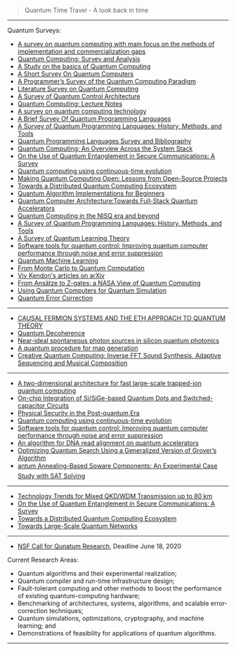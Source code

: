 
> Quantum Time Travel - A look back in time

------------------------

Quantum Surveys:

- [A survey on quantum computing with main focus on the methods of implementation and commercialization gaps](https://ieeexplore.ieee.org/document/7476130)
- [Quantum Computing: Survey and Analysis](https://link.springer.com/article/10.1007/s10559-019-00107-w)
- [A Study on the basics of Quantum Computing](https://arxiv.org/vc/quant-ph/papers/0511/0511061v1.pdf)
- [A Short Survey On Quantum Computers](https://www.tandfonline.com/doi/abs/10.1080/1206212X.2006.11441807?journalCode=tjca20)
- [A Programmer’s Survey of the Quantum Computing Paradigm](https://interstices.info/wp-content/uploads/jalios/docs/application/pdf/quantum_computing.pdf)
- [Literature Survey on Quantum
Computing](https://acadpubl.eu/jsi/2018-118-5/articles/5/80.pdf)
- [A Survey of Quantum Control Architecture](https://www.cs.umd.edu/class/fall2019/cmsc657/projects/group_4.pdf)
- [Quantum Computing: Lecture Notes](https://homepages.cwi.nl/~rdewolf/qcnotes.pdf)
- [A survey on quantum computing technology](https://eprints.soton.ac.uk/430386/)
- [A Brief Survey Of Quantum
Programming Languages](https://www.mathstat.dal.ca/~selinger/papers/flops04-2up.pdf)
- [A Survey of Quantum Programming Languages:
History, Methods, and Tools ](https://arxiv.org/ftp/arxiv/papers/0804/0804.1118.pdf)
- [Quantum Programming Languages
Survey and Bibliography](http://ftp.dcs.glasgow.ac.uk/~simon/publications/QPLsurvey.pdf)
- [Quantum Computing: An Overview Across the System Stack](https://arxiv.org/pdf/1905.07240.pdf)
- [On the Use of Quantum Entanglement in Secure Communications: A Survey](https://arxiv.org/abs/2003.07907)
- [Quantum computing using continuous-time evolution](https://arxiv.org/abs/2004.00704)
- [Making Quantum Computing Open: Lessons from Open-Source Projects](https://arxiv.org/pdf/1902.00991.pdf)
- [Towards a Distributed Quantum Computing Ecosystem](https://arxiv.org/abs/2002.11808)
- [Quantum Algorithm Implementations for Beginners](https://arxiv.org/abs/1804.03719)
- [Quantum Computer Architecture:Towards Full-Stack Quantum Accelerators](https://arxiv.org/pdf/1903.09575.pdf)
- [Quantum Computing in the NISQ era and beyond](https://arxiv.org/pdf/1801.00862.pdf)
- [A Survey of Quantum Programming Languages: History, Methods, and Tools](https://arxiv.org/abs/0804.1118)
- [A Survey of Quantum Learning Theory](https://arxiv.org/abs/1701.06806)
- [Software tools for quantum control: Improving quantum computer performance through noise and error suppression](https://arxiv.org/abs/2001.04060)
- [Quantum Machine Learning](https://arxiv.org/pdf/1611.09347.pdf)
- [From Monte Carlo to Quantum Computation](https://arxiv.org/pdf/quant-ph/0112152.pdf)
- [Viv Kendon's articles on arXiv](https://arxiv.org/a/kendon_v_1.html)
- [From Ansätze to Z-gates: a NASA View of Quantum Computing](https://arxiv.org/abs/1905.02860)
- [Using Quantum Computers for Quantum Simulation](https://arxiv.org/abs/1004.5528)
- [Quantum Error Correction](https://arxiv.org/ftp/arxiv/papers/1910/1910.03672.pdf)

---------------------------
- [CAUSAL FERMION SYSTEMS AND THE
ETH APPROACH TO QUANTUM THEORY](https://arxiv.org/pdf/2004.11785.pdf)
- [Quantum Decoherence](https://arxiv.org/pdf/1911.06282.pdf)
- [Near-ideal spontaneous photon sources in silicon quantum photonics](https://arxiv.org/pdf/2005.09579.pdf)
- [A quantum procedure for map generation](https://arxiv.org/pdf/2005.10327.pdf)
- [Creative Quantum Computing: Inverse FFT
Sound Synthesis, Adaptive Sequencing and
Musical Composition](https://arxiv.org/ftp/arxiv/papers/2005/2005.05832.pdf)
-------------

- [A two-dimensional architecture for fast large-scale trapped-ion quantum computing](https://arxiv.org/pdf/2004.11608.pdf)
- [On-chip Integration of Si/SiGe-based Quantum Dots and
Switched-capacitor Circuits](https://arxiv.org/pdf/2005.03851.pdf)
- [Physical Security in the Post-quantum Era](https://arxiv.org/pdf/2005.04344.pdf)
- [Quantum computing using
continuous-time evolution
](https://arxiv.org/pdf/2004.00704.pdf)
- [Software tools for quantum control: Improving quantum computer performance
through noise and error suppression](https://arxiv.org/pdf/2001.04060.pdf)
- [An algorithm for DNA read alignment on quantum accelerators](https://arxiv.org/pdf/1909.05563.pdf)
- [Optimizing Quantum Search Using a Generalized Version of Grover’s Algorithm](https://arxiv.org/pdf/2005.06468.pdf)
- [antum Annealing-Based Soware Components:
An Experimental Case Study with SAT Solving](https://arxiv.org/pdf/2005.05465.pdf)

---------

- [Technology Trends for Mixed QKD/WDM
Transmission up to 80 km](https://arxiv.org/pdf/2005.02486.pdf)
- [On the Use of Quantum Entanglement in Secure
Communications: A Survey](https://arxiv.org/pdf/2003.07907.pdf)
- [Towards a Distributed Quantum Computing Ecosystem](https://arxiv.org/pdf/2002.11808.pdf)
- [Towards Large-Scale Quantum Networks]()



------------------
- [NSF Call for Qunatum Research](https://www.nsf.gov/pubs/2020/nsf20073/nsf20073.jsp), Deadline June 18, 2020

Current Research Areas:

- Quantum algorithms and their experimental realization;
- Quantum compiler and run-time infrastructure design;
- Fault-tolerant computing and other methods to boost the performance of existing quantum-computing hardware;
- Benchmarking of architectures, systems, algorithms, and scalable error-correction techniques;
- Quantum simulations, optimizations, cryptography, and machine learning; and
- Demonstrations of feasibility for applications of quantum algorithms.

-----------------
